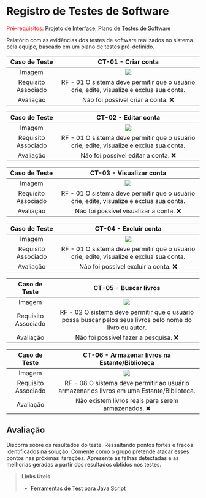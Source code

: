 # Registro de Testes de Software

<span style="color:red">Pré-requisitos: <a href="04-Projeto de Interface.md"> Projeto de Interface</a></span>, <a href="08-Plano de Testes de Software.md"> Plano de Testes de Software</a>

Relatório com as evidências dos testes de software realizados no sistema pela equipe, baseado em um plano de testes pré-definido.

|    Caso de Teste    |                                   CT-01 - Criar conta                                    |
| :-----------------: | :--------------------------------------------------------------------------------------: |
|       Imagem        |                          <img src = "./img/Tela-Cadastro.jpg"/>                          |
| Requisito Associado | RF - 01 O sistema deve permitir que o usuário crie, edite, visualize e exclua sua conta. |
|      Avaliação      |                            Não foi possível criar a conta. ❌                            |

|    Caso de Teste    |                                   CT-02 - Editar conta                                    |
| :-----------------: | :--------------------------------------------------------------------------------------: |
|       Imagem        |                          <img src = "./img/Tela-Perfil.jpg"/>                          |
| Requisito Associado | RF - 01 O sistema deve permitir que o usuário crie, edite, visualize e exclua sua conta. |
|      Avaliação      |                            Não foi possível editar a conta. ❌                            |

|    Caso de Teste    |                                   CT-03 - Visualizar conta                                    |
| :-----------------: | :--------------------------------------------------------------------------------------: |
|       Imagem        |                          <img src = "./img/Tela-Perfil.jpg"/>                          |
| Requisito Associado | RF - 01 O sistema deve permitir que o usuário crie, edite, visualize e exclua sua conta. |
|      Avaliação      |                            Não foi possível visualizar a conta. ❌                            |

|    Caso de Teste    |                                   CT-04 - Excluir conta                                    |
| :-----------------: | :--------------------------------------------------------------------------------------: |
|       Imagem        |                          <img src = "./img/Tela-Perfil.jpg"/>                          |
| Requisito Associado | RF - 01 O sistema deve permitir que o usuário crie, edite, visualize e exclua sua conta. |
|      Avaliação      |                            Não foi possível excluir a conta. ❌                            |

|    Caso de Teste    |                                   CT-05 - Buscar livros                                   |
| :-----------------: | :--------------------------------------------------------------------------------------: |
|       Imagem        |                          <img src = "./img/Tela-Pesquisa.png"/>                          |
| Requisito Associado | RF - 02 O sistema deve permitir que o usuário possa buscar pelos seus livros pelo nome do livro ou autor. |
|      Avaliação      |                            Não foi possível fazer a pesquisa. ❌                            |

|    Caso de Teste    |                                   CT-06 - Armazenar livros na Estante/Biblioteca                                   |
| :-----------------: | :--------------------------------------------------------------------------------------: |
|       Imagem        |                          <img src = "./img/Tela-Biblioteca.jpg"/>                          |
| Requisito Associado | RF - 08 O sistema deve permitir ao usuário armazenar os livros em uma Estante/Biblioteca. |
|      Avaliação      |                           Não existem livros reais para serem armazenados. ❌                            |


## Avaliação

Discorra sobre os resultados do teste. Ressaltando pontos fortes e fracos identificados na solução. Comente como o grupo pretende atacar esses pontos nas próximas iterações. Apresente as falhas detectadas e as melhorias geradas a partir dos resultados obtidos nos testes.

> **Links Úteis**:
>
> - [Ferramentas de Test para Java Script](https://geekflare.com/javascript-unit-testing/)
